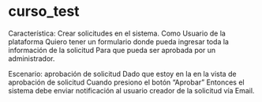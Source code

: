 # curso_test

Característica: Crear solicitudes en el sistema.
Como Usuario de la plataforma
Quiero tener un formulario donde pueda ingresar toda la información de la solicitud
Para que pueda ser aprobada por un administrador.

Escenario: aprobación de solicitud
Dado que estoy en la en la vista de aprobación de solicitud
Cuando presiono el botón “Aprobar”
Entonces el sistema debe enviar notificación al usuario creador de la solicitud vía Email.
